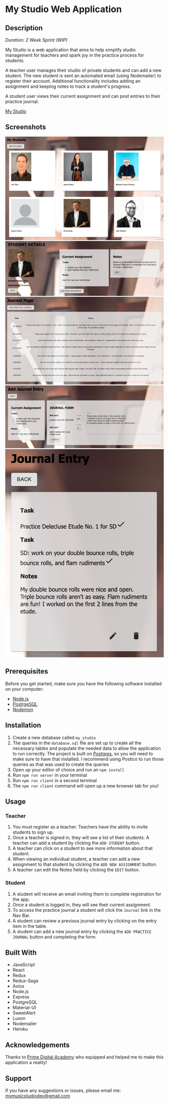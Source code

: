 # My Studio Web Application

## Description

_Duration: 2 Week Sprint (WIP)_

My Studio is a web application that aims to help simplify studio management for teachers and spark joy in the practice process for students.

A teacher user manages their studio of private students and can add a new student. The new student is sent an automated email (using Nodemailer) to register their account. Additional functionality includes adding an assignment and keeping notes to track a student's progress.

A student user views their current assignment and can post entries to their practice journal.

[My Studio](https://my-studio.herokuapp.com/#/home)

## Screenshots

![student list](student-list.png)
![student detail](student-detail.png)
![all journals](all-journals.png)
![add journal](add-journal.png)
![journal detail](journal-detail.png)

## Prerequisites

Before you get started, make sure you have the following software installed on your computer:

- [Node.js](https://nodejs.org/en/)
- [PostrgeSQL](https://www.postgresql.org/)
- [Nodemon](https://nodemon.io/)

## Installation

1. Create a new database called `my_studio`
2. The queries in the `database.sql` file are set up to create all the necessary tables and populate the needed data to allow the application to run correctly. The project is built on [Postgres](https://www.postgresql.org/download/), so you will need to make sure to have that installed. I recommend using Postico to run those queries as that was used to create the queries
3. Open up your editor of choice and run an `npm install`
4. Run `npm run server` in your terminal
5. Run `npm run client` in a second terminal
6. The `npm run client` command will open up a new browser tab for you!

## Usage

### Teacher

1. You must register as a teacher. Teachers have the ability to invite students to sign up.
2. Once a teacher is signed in, they will see a list of their students. A teacher can add a student by clicking the `ADD STUDENT` button.
3. A teacher can click on a student to see more information about that student.
4. When viewing an individual student, a teacher can add a new assignment to that student by clicking the `ADD NEW ASSIGNMENT` button.
5. A teacher can edit the Notes field by clicking the `EDIT` button.

### Student

1. A student will receive an email inviting them to complete registration for the app.
2. Once a student is logged in, they will see their current assignment.
3. To access the practice journal a student will click the `Journal` link in the Nav Bar.
4. A student can review a previous journal entry by clicking on the entry item in the table.
5. A student can add a new journal entry by clicking the `ADD PRACTICE JOURNAL` button and completing the form.

## Built With

- JavaScript
- React
- Redux
- Redux-Saga
- Axios
- Node.js
- Express
- PostgreSQL
- Material-UI
- SweetAlert
- Luxon
- Nodemailer
- Heroku

## Acknowledgements

Thanks to [Prime Digital Academy](www.primeacademy.io) who equipped and helped me to make this application a reality!

## Support

If you have any suggestions or issues, please email me: mymusicstudiodev@gmail.com

